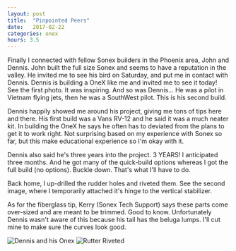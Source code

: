 ```yaml
---
layout: post
title:  "Pinpointed Peers"
date:   2017-02-22 
categories: onex
hours: 3.5
---
```


Finally I connected with fellow Sonex builders in the Phoenix area, John and Dennis.  John built the full size Sonex and seems to have a reputation in the valley.  He invited me to see his bird on Saturday, and put me in contact with Dennis.  Dennis is building a OneX like me and invited me to see it today!  See the first photo.  It was inspiring.  And so was Dennis... He was a pilot in Vietnam flying jets, then he was a SouthWest pilot.  This is his second build.
      
Dennis happily showed me around his project, giving me tons of tips here and there.  His first build was a Vans RV-12 and he said it was a much neater kit.  In building the OneX he says he often has to deviated from the plans to get it to work right.  Not surprising based on my experience with Sonex so far, but this make educational experience so I'm okay with it.

Dennis also said he's three years into the project.  3 YEARS!  I anticipated three months.  And he got many of the quick-build options whereas I got the full build (no options).  Buckle down.  That's what I'll have to do.   
 
Back home, I up-drilled the rudder holes and riveted them.  See the second image, where I temporarily attached it's hinge to the vertical stabilizer.  

As for the fiberglass tip, Kerry (Sonex Tech Support) says these parts come over-sized and are meant to be trimmed.  Good to know.  Unfortunately Dennis wasn't aware of this because his tail has the beluga lumps.  I'll cut mine to make sure the curves look good.

![Dennis and his Onex](/onex/img/2017-02-22/1.jpg)
![Rutter Riveted](/onex/img/2017-02-22/2.jpg)
